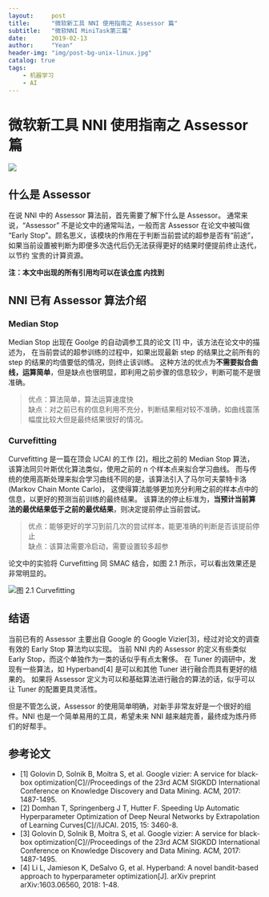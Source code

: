 ```yaml
---
layout:     post
title:      "微软新工具 NNI 使用指南之 Assessor 篇"
subtitle:   "微软NNI MiniTask第三篇"
date:       2019-02-13 
author:     "Yean"
header-img: "img/post-bg-unix-linux.jpg"
catalog: true
tags:
    - 机器学习
    - AI
---
```

# 微软新工具 NNI 使用指南之 Assessor 篇
![](https://upload-images.jianshu.io/upload_images/1083955-7c9ad7544cf87c62.PNG?imageMogr2/auto-orient/strip%7CimageView2/2/w/1240)
## 什么是 Assessor
在说 NNI 中的 Assessor 算法前，首先需要了解下什么是 Assessor。
通常来说，“Assessor” 不是论文中的通常叫法，一般而言 Assessor 在论文中被叫做
 “Early Stop”。顾名思义，该模块的作用在于判断当前尝试的超参是否有“前途”，
如果当前设置被判断为即便多次迭代后仍无法获得更好的结果时便提前终止迭代，以节约
宝贵的计算资源。

**注：本文中出现的所有引用均可以在该[仓库](https://github.com/VDeamoV/autoML_papers) 内找到**
## NNI 已有 Assessor 算法介绍
### Median Stop
Median Stop 出现在 Goolge 的自动调参工具的论文 [1] 中，该方法在论文中的描述为，
在当前尝试的超参训练的过程中，如果出现最新 step 的结果比之前所有的 step 的结果的均值要低的情况，则终止该训练。
这种方法的优点为**不需要拟合曲线，运算简单**，但是缺点也很明显，即利用之前步骤的信息较少，判断可能不是很准确。

> 优点：算法简单，算法运算速度快<br>
> 缺点：对之前已有的信息利用不充分，判断结果相对较不准确，如曲线震荡幅度比较大但是最终结果很好的情况。

### Curvefitting
Curvefitting 是一篇在顶会 IJCAI 的工作 [2]，相比之前的 Median Stop 算法，
该算法同贝叶斯优化算法类似，使用之前的 n 个样本点来拟合学习曲线。
而与传统的使用高斯处理来拟合学习曲线不同的是，该算法引入了马尔可夫蒙特卡洛 (Markov Chain Monte Carlo)，
这使得算法能够更加充分利用之前的样本点中的信息，以更好的预测当前训练的最终结果。
该算法的停止标准为，**当预计当前算法的最优结果低于之前的最优结果**，则决定提前停止当前尝试。

> 优点：能够更好的学习到前几次的尝试样本，能更准确的判断是否该提前停止<br>
> 缺点：该算法需要冷启动，需要设置较多超参

论文中的实验将 Curvefitting 同 SMAC 结合，如图 2.1 所示，可以看出效果还是非常明显的。

![图 2.1 Curvefitting](https://ws4.sinaimg.cn/large/006tNc79ly1g02mxvl23pj31uo0oin1x.jpg)
## 结语
当前已有的 Assessor 主要出自 Google 的 Google Vizier[3]，经过对论文的调查有效的
Early Stop 算法均以实现。 当前 NNI 内的 Assessor 的定义有些类似 Early Stop，而这个单独作为一类的话似乎有点太奢侈。
在 Tuner 的调研中，发现有一些算法，如 Hyperband[4] 是可以和其他 Tuner 进行融合而具有更好的结果的。
如果将 Assessor 定义为可以和基础算法进行融合的算法的话，似乎可以让 Tuner 的配置更具灵活性。

但是不管怎么说，Assessor 的使用简单明确，对新手非常友好是一个很好的组件。NNI
也是一个简单易用的工具，希望未来 NNI 越来越完善，最终成为炼丹师们的好帮手。
## 参考论文
- [1] Golovin D, Solnik B, Moitra S, et al. Google vizier: A service for black-box optimization[C]//Proceedings of the 23rd ACM SIGKDD International Conference on Knowledge Discovery and Data Mining. ACM, 2017: 1487-1495.
- [2] Domhan T, Springenberg J T, Hutter F. Speeding Up Automatic Hyperparameter Optimization of Deep Neural Networks by Extrapolation of Learning Curves[C]//IJCAI. 2015, 15: 3460-8.
- [3] Golovin D, Solnik B, Moitra S, et al. Google vizier: A service for black-box optimization[C]//Proceedings of the 23rd ACM SIGKDD International Conference on Knowledge Discovery and Data Mining. ACM, 2017: 1487-1495.
- [4] Li L, Jamieson K, DeSalvo G, et al. Hyperband: A novel bandit-based approach to hyperparameter optimization[J]. arXiv preprint arXiv:1603.06560, 2018: 1-48.
